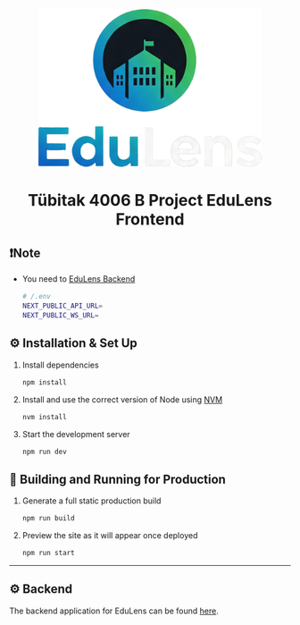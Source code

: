 <div align="center"><img alt="Logo"  src="public/images/EduLensLogoText.png" width="400"/></div> 


<h1 align="center"> Tübitak 4006 B Project EduLens Frontend </h1>

## ❗Note

- You need to [EduLens Backend](https://github.com/dogukanoklu/edulens-backend)

   ```sh
   # /.env
  NEXT_PUBLIC_API_URL=
  NEXT_PUBLIC_WS_URL=
   ```


## ⚙️ Installation & Set Up

1. Install dependencies

   ```sh
   npm install
   ```

1. Install and use the correct version of Node using [NVM](https://github.com/nvm-sh/nvm)

   ```sh
   nvm install
   ```

1. Start the development server

   ```sh
   npm run dev
   ```

## 🚀 Building and Running for Production

1. Generate a full static production build

   ```sh
   npm run build
   ```

1. Preview the site as it will appear once deployed

   ```sh
   npm run start
   ```

---

## ⚙️ Backend
The backend application for EduLens can be found [here](https://github.com/dogukanoklu/edulens-backend).

